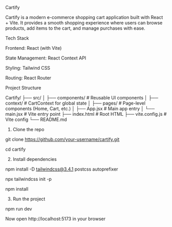 Cartify

Cartify is a modern e-commerce shopping cart application built with React + Vite. It provides a smooth shopping experience where users can browse products, add items to the cart, and manage purchases with ease.

Tech Stack

Frontend: React (with Vite)

State Management: React Context API

Styling: Tailwind CSS

Routing: React Router


Project Structure

Cartify/
├── src/
│   ├── components/      # Reusable UI components
│   ├── context/         # CartContext for global state
│   ├── pages/           # Page-level components (Home, Cart, etc.)
│   ├── App.jsx          # Main app entry
│   └── main.jsx         # Vite entry point
├── index.html           # Root HTML
├── vite.config.js       # Vite config
└── README.md


1. Clone the repo

git clone https://github.com/your-username/cartify.git

cd cartify

2. Install dependencies

npm install -D tailwindcss@3.4.1 postcss autoprefixer

npx tailwindcss init -p

npm install

3. Run the project

npm run dev


Now open http://localhost:5173  in your browser